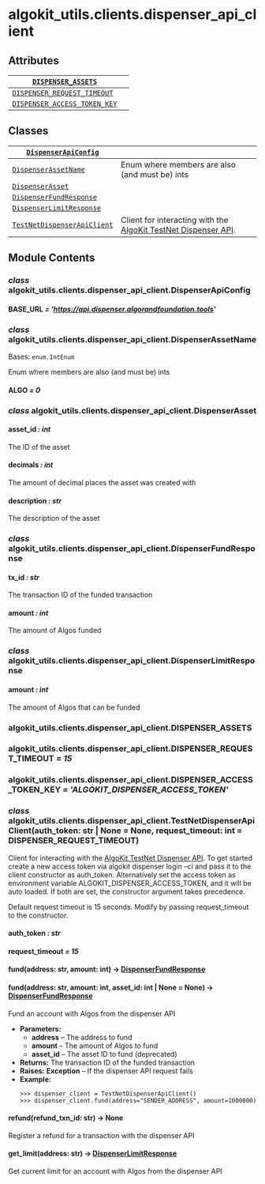 # algokit_utils.clients.dispenser_api_client

## Attributes

| [`DISPENSER_ASSETS`](#algokit_utils.clients.dispenser_api_client.DISPENSER_ASSETS)                     |    |
|--------------------------------------------------------------------------------------------------------|----|
| [`DISPENSER_REQUEST_TIMEOUT`](#algokit_utils.clients.dispenser_api_client.DISPENSER_REQUEST_TIMEOUT)   |    |
| [`DISPENSER_ACCESS_TOKEN_KEY`](#algokit_utils.clients.dispenser_api_client.DISPENSER_ACCESS_TOKEN_KEY) |    |

## Classes

| [`DispenserApiConfig`](#algokit_utils.clients.dispenser_api_client.DispenserApiConfig)               |                                                                                                                                                                                                                              |
|------------------------------------------------------------------------------------------------------|------------------------------------------------------------------------------------------------------------------------------------------------------------------------------------------------------------------------------|
| [`DispenserAssetName`](#algokit_utils.clients.dispenser_api_client.DispenserAssetName)               | Enum where members are also (and must be) ints                                                                                                                                                                               |
| [`DispenserAsset`](#algokit_utils.clients.dispenser_api_client.DispenserAsset)                       |                                                                                                                                                                                                                              |
| [`DispenserFundResponse`](#algokit_utils.clients.dispenser_api_client.DispenserFundResponse)         |                                                                                                                                                                                                                              |
| [`DispenserLimitResponse`](#algokit_utils.clients.dispenser_api_client.DispenserLimitResponse)       |                                                                                                                                                                                                                              |
| [`TestNetDispenserApiClient`](#algokit_utils.clients.dispenser_api_client.TestNetDispenserApiClient) | Client for interacting with the [AlgoKit TestNet Dispenser API]([https://github.com/algorandfoundation/algokit/blob/main/docs/testnet_api.md](https://github.com/algorandfoundation/algokit/blob/main/docs/testnet_api.md)). |

## Module Contents

### *class* algokit_utils.clients.dispenser_api_client.DispenserApiConfig

#### BASE_URL *= 'https://api.dispenser.algorandfoundation.tools'*

### *class* algokit_utils.clients.dispenser_api_client.DispenserAssetName

Bases: `enum.IntEnum`

Enum where members are also (and must be) ints

#### ALGO *= 0*

### *class* algokit_utils.clients.dispenser_api_client.DispenserAsset

#### asset_id *: int*

The ID of the asset

#### decimals *: int*

The amount of decimal places the asset was created with

#### description *: str*

The description of the asset

### *class* algokit_utils.clients.dispenser_api_client.DispenserFundResponse

#### tx_id *: str*

The transaction ID of the funded transaction

#### amount *: int*

The amount of Algos funded

### *class* algokit_utils.clients.dispenser_api_client.DispenserLimitResponse

#### amount *: int*

The amount of Algos that can be funded

### algokit_utils.clients.dispenser_api_client.DISPENSER_ASSETS

### algokit_utils.clients.dispenser_api_client.DISPENSER_REQUEST_TIMEOUT *= 15*

### algokit_utils.clients.dispenser_api_client.DISPENSER_ACCESS_TOKEN_KEY *= 'ALGOKIT_DISPENSER_ACCESS_TOKEN'*

### *class* algokit_utils.clients.dispenser_api_client.TestNetDispenserApiClient(auth_token: str | None = None, request_timeout: int = DISPENSER_REQUEST_TIMEOUT)

Client for interacting with the [AlgoKit TestNet Dispenser API]([https://github.com/algorandfoundation/algokit/blob/main/docs/testnet_api.md](https://github.com/algorandfoundation/algokit/blob/main/docs/testnet_api.md)).
To get started create a new access token via algokit dispenser login –ci
and pass it to the client constructor as auth_token.
Alternatively set the access token as environment variable ALGOKIT_DISPENSER_ACCESS_TOKEN,
and it will be auto loaded. If both are set, the constructor argument takes precedence.

Default request timeout is 15 seconds. Modify by passing request_timeout to the constructor.

#### auth_token *: str*

#### request_timeout *= 15*

#### fund(address: str, amount: int) → [DispenserFundResponse](#algokit_utils.clients.dispenser_api_client.DispenserFundResponse)

#### fund(address: str, amount: int, asset_id: int | None = None) → [DispenserFundResponse](#algokit_utils.clients.dispenser_api_client.DispenserFundResponse)

Fund an account with Algos from the dispenser API

* **Parameters:**
  * **address** – The address to fund
  * **amount** – The amount of Algos to fund
  * **asset_id** – The asset ID to fund (deprecated)
* **Returns:**
  The transaction ID of the funded transaction
* **Raises:**
  **Exception** – If the dispenser API request fails
* **Example:**
  ```pycon
  >>> dispenser_client = TestNetDispenserApiClient()
  >>> dispenser_client.fund(address="SENDER_ADDRESS", amount=1000000)
  ```

#### refund(refund_txn_id: str) → None

Register a refund for a transaction with the dispenser API

#### get_limit(address: str) → [DispenserLimitResponse](#algokit_utils.clients.dispenser_api_client.DispenserLimitResponse)

Get current limit for an account with Algos from the dispenser API
